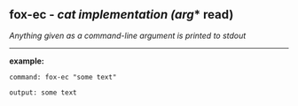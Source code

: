 ‎
=

## fox-ec - *cat implementation (arg** read)

*Anything given as a command-line argument is printed to stdout*

-------------------------------------------------

**example:**

    command: fox-ec "some text"

    output: some text
